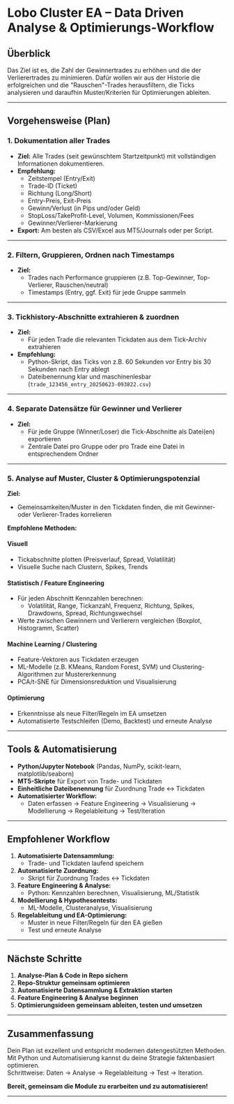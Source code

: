 # Lobo Cluster EA – Data Driven Analyse & Optimierungs-Workflow

## Überblick

Das Ziel ist es, die Zahl der Gewinnertrades zu erhöhen und die der Verlierertrades zu minimieren. Dafür wollen wir aus der Historie die erfolgreichen und die "Rauschen"-Trades herausfiltern, die Ticks analysieren und daraufhin Muster/Kriterien für Optimierungen ableiten.

---

## Vorgehensweise (Plan)

### 1. Dokumentation aller Trades

- **Ziel:** Alle Trades (seit gewünschtem Startzeitpunkt) mit vollständigen Informationen dokumentieren.
- **Empfehlung:**  
  - Zeitstempel (Entry/Exit)
  - Trade-ID (Ticket)
  - Richtung (Long/Short)
  - Entry-Preis, Exit-Preis
  - Gewinn/Verlust (in Pips und/oder Geld)
  - StopLoss/TakeProfit-Level, Volumen, Kommissionen/Fees
  - Gewinner/Verlierer-Markierung
- **Export:** Am besten als CSV/Excel aus MT5/Journals oder per Script.

---

### 2. Filtern, Gruppieren, Ordnen nach Timestamps

- **Ziel:**  
  - Trades nach Performance gruppieren (z.B. Top-Gewinner, Top-Verlierer, Rauschen/neutral)
  - Timestamps (Entry, ggf. Exit) für jede Gruppe sammeln

---

### 3. Tickhistory-Abschnitte extrahieren & zuordnen

- **Ziel:**  
  - Für jeden Trade die relevanten Tickdaten aus dem Tick-Archiv extrahieren  
- **Empfehlung:**  
  - Python-Skript, das Ticks von z.B. 60 Sekunden vor Entry bis 30 Sekunden nach Entry ablegt  
  - Dateibenennung klar und maschinenlesbar (`trade_123456_entry_20250623-093822.csv`)

---

### 4. Separate Datensätze für Gewinner und Verlierer

- **Ziel:**  
  - Für jede Gruppe (Winner/Loser) die Tick-Abschnitte als Datei(en) exportieren  
  - Zentrale Datei pro Gruppe oder pro Trade eine Datei in entsprechendem Ordner

---

### 5. Analyse auf Muster, Cluster & Optimierungspotenzial

**Ziel:**  
- Gemeinsamkeiten/Muster in den Tickdaten finden, die mit Gewinner- oder Verlierer-Trades korrelieren

**Empfohlene Methoden:**

#### Visuell
- Tickabschnitte plotten (Preisverlauf, Spread, Volatilität)
- Visuelle Suche nach Clustern, Spikes, Trends

#### Statistisch / Feature Engineering
- Für jeden Abschnitt Kennzahlen berechnen:
  - Volatilität, Range, Tickanzahl, Frequenz, Richtung, Spikes, Drawdowns, Spread, Richtungswechsel
- Werte zwischen Gewinnern und Verlierern vergleichen (Boxplot, Histogramm, Scatter)

#### Machine Learning / Clustering
- Feature-Vektoren aus Tickdaten erzeugen
- ML-Modelle (z.B. KMeans, Random Forest, SVM) und Clustering-Algorithmen zur Mustererkennung
- PCA/t-SNE für Dimensionsreduktion und Visualisierung

#### Optimierung
- Erkenntnisse als neue Filter/Regeln im EA umsetzen
- Automatisierte Testschleifen (Demo, Backtest) und erneute Analyse

---

## Tools & Automatisierung

- **Python/Jupyter Notebook** (Pandas, NumPy, scikit-learn, matplotlib/seaborn)
- **MT5-Skripte** für Export von Trade- und Tickdaten
- **Einheitliche Dateibenennung** für Zuordnung Trade <-> Tickdaten
- **Automatisierter Workflow:**  
  - Daten erfassen → Feature Engineering → Visualisierung → Modellierung → Regelableitung → Test/Iteration

---

## Empfohlener Workflow

1. **Automatisierte Datensammlung:**  
   - Trade- und Tickdaten laufend speichern
2. **Automatisierte Zuordnung:**  
   - Skript für Zuordnung Trades <-> Tickdaten
3. **Feature Engineering & Analyse:**  
   - Python: Kennzahlen berechnen, Visualisierung, ML/Statistik
4. **Modellierung & Hypothesentests:**  
   - ML-Modelle, Clusteranalyse, Visualisierung
5. **Regelableitung und EA-Optimierung:**  
   - Muster in neue Filter/Regeln für den EA gießen
   - Test und erneute Analyse

---

## Nächste Schritte

1. **Analyse-Plan & Code in Repo sichern**
2. **Repo-Struktur gemeinsam optimieren**
3. **Automatisierte Datensammlung & Extraktion starten**
4. **Feature Engineering & Analyse beginnen**
5. **Optimierungsideen gemeinsam ableiten, testen und umsetzen**

---

## Zusammenfassung

Dein Plan ist exzellent und entspricht modernen datengestützten Methoden.  
Mit Python und Automatisierung kannst du deine Strategie faktenbasiert optimieren.  
Schrittweise: Daten → Analyse → Regelableitung → Test → Iteration.

**Bereit, gemeinsam die Module zu erarbeiten und zu automatisieren!**

---